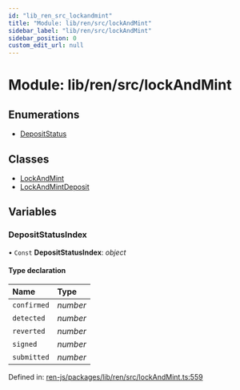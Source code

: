 ```yaml
---
id: "lib_ren_src_lockandmint"
title: "Module: lib/ren/src/lockAndMint"
sidebar_label: "lib/ren/src/lockAndMint"
sidebar_position: 0
custom_edit_url: null
---
```


# Module: lib/ren/src/lockAndMint

## Enumerations

- [DepositStatus](../enums/lib_ren_src_lockandmint.depositstatus.md)

## Classes

- [LockAndMint](../classes/lib_ren_src_lockandmint.lockandmint.md)
- [LockAndMintDeposit](../classes/lib_ren_src_lockandmint.lockandmintdeposit.md)

## Variables

### DepositStatusIndex

• `Const` **DepositStatusIndex**: *object*

#### Type declaration

| Name | Type |
| :------ | :------ |
| `confirmed` | *number* |
| `detected` | *number* |
| `reverted` | *number* |
| `signed` | *number* |
| `submitted` | *number* |

Defined in: [ren-js/packages/lib/ren/src/lockAndMint.ts:559](https://github.com/renproject/ren-js/blob/c6712eb8/packages/lib/ren/src/lockAndMint.ts#L559)
